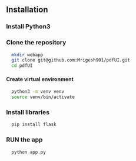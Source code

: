 
## Installation

### Install Python3
### Clone the repository
```bash
  mkdir webapp
  git clone git@github.com:Mrigesh901/pdfUI.git
  cd pdfUI
```
#### Create virtual environment
```bash
  python3 -m venv venv
  source venv/bin/activate
```
### Install libraries
```bash
  pip install flask
```
### RUN the app

```bash
  python app.py
```